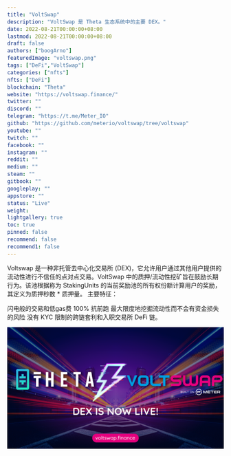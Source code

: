 ```yaml
---
title: "VoltSwap"
description: "VoltSwap 是 Theta 生态系统中的主要 DEX。"
date: 2022-08-21T00:00:00+08:00
lastmod: 2022-08-21T00:00:00+08:00
draft: false
authors: ["boogArno"]
featuredImage: "voltswap.png"
tags: ["DeFi","VoltSwap"]
categories: ["nfts"]
nfts: ["DeFi"]
blockchain: "Theta"
website: "https://voltswap.finance/"
twitter: ""
discord: ""
telegram: "https://t.me/Meter_IO"
github: "https://github.com/meterio/voltswap/tree/voltswap"
youtube: ""
twitch: ""
facebook: ""
instagram: ""
reddit: ""
medium: ""
steam: ""
gitbook: ""
googleplay: ""
appstore: ""
status: "Live"
weight: 
lightgallery: true
toc: true
pinned: false
recommend: false
recommend1: false
---
```

Voltswap 是一种非托管去中心化交易所 (DEX)，它允许用户通过其他用户提供的流动性进行不信任的点对点交易。VoltSwap 中的质押/流动性挖矿旨在鼓励长期行为。该池根据称为 StakingUnits 的当前奖励池的所有权份额计算用户的奖励，其定义为质押秒数 * 质押量。
主要特征：

  闪电般的交易和低gas费
  100% 抗前跑
  最大限度地挖掘流动性而不会有资金损失的风险
  没有 KYC 限制的跨链套利和入职交易所 DeFi 链。

![1_WMmPzsAm56P2R_QhjYxsHw](1_WMmPzsAm56P2R_QhjYxsHw.png)